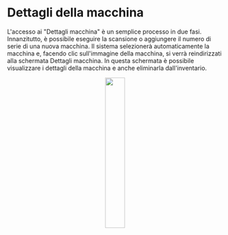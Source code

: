 # Dettagli della macchina 

L'accesso ai "Dettagli macchina" è un semplice processo in due fasi. Innanzitutto, è possibile eseguire la scansione o aggiungere il numero di serie di una nuova macchina. Il sistema selezionerà automaticamente la macchina e, facendo clic sull'immagine della macchina, si verrà reindirizzati alla schermata Dettagli macchina. In questa schermata è possibile visualizzare i dettagli della macchina e anche eliminarla dall'inventario.

<p align="center"><img src="https://i.imgur.com/uSm7zhg.gif" width="30%"></p>